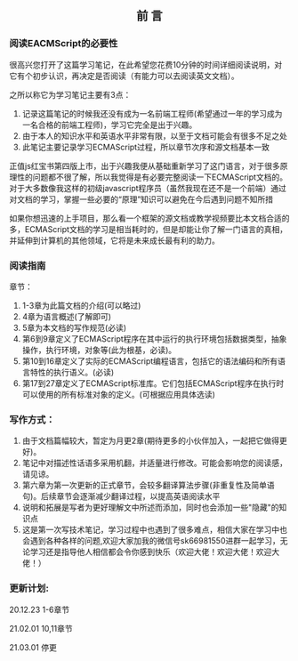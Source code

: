 ## <center>前 言</center>

### 阅读EACMScript的必要性

很高兴您打开了这篇学习笔记，在此希望您花费10分钟的时间详细阅读说明，对它有个初步认识，再决定是否阅读（有能力可以去阅读英文文档）。

之所以称它为学习笔记主要有3点：

1. 记录这篇笔记的时候我还没有成为一名前端工程师(希望通过一年的学习成为一名合格的前端工程师)，学习它完全是出于兴趣。
2. 由于本人的知识水平和英语水平非常有限，以至于文档可能会有很多不足之处
3. 此笔记主要记录学习ECMAScript过程，所以章节次序和源文档基本一致

正值js红宝书第四版上市，出于兴趣我便从基础重新学习了这门语言，对于很多原理性的问题都不很了解，所以我觉得是有必要完整阅读一下ECMAScript文档的。对于大多数像我这样的初级javascript程序员（虽然我现在还不是一个前端）通过对文档的学习，掌握一些必要的“原理”知识可以避免在今后遇到问题不知所措

如果你想迅速的上手项目，那么看一个框架的源文档或教学视频要比本文档合适的多，ECMAScript文档的学习是相当耗时的，但是却能让你了解一门语言的真相，并延伸到计算机的其他领域，它将是未来成长最有利的助力。

### 阅读指南
章节：
1. 1-3章为此篇文档的介绍(可以略过)
2. 4章为语言概述(了解即可)
3. 5章为本文档的写作规范(必读)
4. 第6到9章定义了ECMAScript程序在其中运行的执行环境包括数据类型，抽象操作，执行环境，对象等(此为根基，必读)。
5. 第10到16章定义了实际的ECMAScript编程语言，包括它的语法编码和所有语言特性的执行语义。(必读)
6. 第17到27章定义了ECMAScript标准库。它们包括ECMAScript程序在执行时可以使用的所有标准对象的定义。(可根据应用具体选读)
### 写作方式：

1. 由于文档篇幅较大，暂定为月更2章(期待更多的小伙伴加入，一起把它做得更好)。
2. 笔记中对描述性话语多采用机翻，并适量进行修改。可能会影响您的阅读感，请见谅。
3. 第六章为第一次更新的正式章节，会较多翻译算法步骤(非重复性及简单语句)。后续章节会逐渐减少翻译过程，以提高英语阅读水平
4. 说明和拓展是写者为更好理解文中所述而添加，同时也会添加一些"隐藏"的知识点
5. 这是第一次写技术笔记，学习过程中也遇到了很多难点，相信大家在学习中也会遇到各种各样的问题,欢迎大家加我的微信号sk66981550进群一起学习，无论学习还是指导他人相信都会令你感到快乐（欢迎大佬！欢迎大佬！欢迎大佬！）

### 更新计划:

20.12.23  1-6章节

21.02.01  10,11章节

21.03.01  停更



